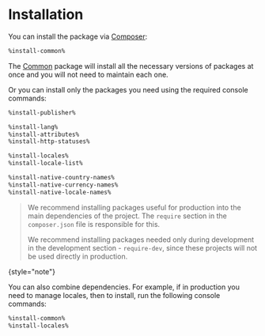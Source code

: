 # Installation

You can install the package via [Composer](https://getcomposer.org):

```Bash
%install-common%
```

The [Common](packages-common.md) package will install all the necessary versions of packages at once and you will not
need to maintain each one.

Or you can install only the packages you need using the required console commands:

```Bash
%install-publisher%

%install-lang%
%install-attributes%
%install-http-statuses%

%install-locales%
%install-locale-list%

%install-native-country-names%
%install-native-currency-names%
%install-native-locale-names%
```

> We recommend installing packages useful for production into the main dependencies of the project.
> The `require` section in the `composer.json` file is responsible for this.
>
> We recommend installing packages needed only during development in the development section - `require-dev`,
> since these projects will not be used directly in production.
>
{style="note"}

You can also combine dependencies. For example, if in production you need to manage locales, then to install,
run the following console commands:

```Bash
%install-common%
%install-locales%
```
